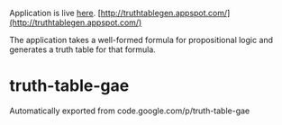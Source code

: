 Application is live [here](http://truthtablegen.appspot.com/). 
[http://truthtablegen.appspot.com/](http://truthtablegen.appspot.com/)

The application takes a well-formed formula for propositional logic and generates a truth table for that formula.

# truth-table-gae
Automatically exported from code.google.com/p/truth-table-gae
